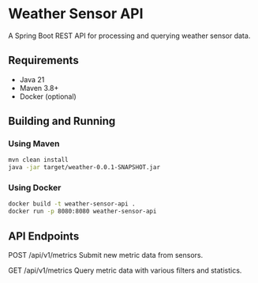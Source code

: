  # Weather Sensor API

A Spring Boot REST API for processing and querying weather sensor data.

## Requirements

- Java 21
- Maven 3.8+
- Docker (optional)

## Building and Running

### Using Maven

```bash
mvn clean install
java -jar target/weather-0.0.1-SNAPSHOT.jar
```

### Using Docker

```bash
docker build -t weather-sensor-api .
docker run -p 8080:8080 weather-sensor-api
```

## API Endpoints

POST /api/v1/metrics
Submit new metric data from sensors.

GET /api/v1/metrics
Query metric data with various filters and statistics.

